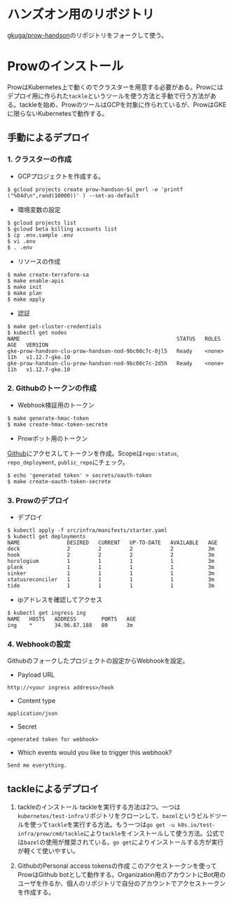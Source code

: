 # ハンズオン用のリポジトリ
[gkuga/prow-handson](https://github.com/gkuga/prow-handson)のリポジトリをフォークして使う。

# Prowのインストール
ProwはKubernetes上で動くのでクラスターを用意する必要がある。Prowにはデプロイ用に作られた`tackle`というツールを使う方法と手動で行う方法がある。tackleを始め、ProwのツールはGCPを対象に作られているが、ProwはGKEに限らないKubernetesで動作する。

## 手動によるデプロイ

### 1. クラスターの作成

* GCPプロジェクトを作成する。
```
$ gcloud projects create prow-handson-$( perl -e 'printf ("%04d\n",rand(10000))' ) --set-as-default
```

* 環境変数の設定
```
$ gcloud projects list
$ gcloud beta billing accounts list
$ cp .env.sample .env
$ vi .env
$ . .env
```

* リソースの作成
```
$ make create-terraform-sa
$ make enable-apis
$ make init
$ make plan
$ make apply
```

* 認証
```
$ make get-cluster-credentials
$ kubectl get nodes
NAME                                                  STATUS   ROLES    AGE   VERSION
gke-prow-handson-clu-prow-handson-nod-9bc08c7c-0jl5   Ready    <none>   11h   v1.12.7-gke.10
gke-prow-handson-clu-prow-handson-nod-9bc08c7c-2d5h   Ready    <none>   11h   v1.12.7-gke.10
```

### 2. Githubのトークンの作成

* Webhook検証用のトークン

```
$ make generate-hmac-token
$ make create-hmac-token-secrete
```

* Prowボット用のトークン

[Github](https://github.com/settings/tokens)にアクセスしてトークンを作成。Scopeは`repo:status`, ` repo_deployment`, `public_repo`にチェック。
```
$ echo 'generated token' > secrets/oauth-token
$ make create-oauth-token-secrete
```

### 3. Prowのデプロイ

* デプロイ

```
$ kubectl apply -f src/infra/manifests/starter.yaml
$ kubectl get deployments
NAME               DESIRED   CURRENT   UP-TO-DATE   AVAILABLE   AGE
deck               2         2         2            2           3m
hook               2         2         2            2           3m
horologium         1         1         1            1           3m
plank              1         1         1            1           3m
sinker             1         1         1            1           3m
statusreconciler   1         1         1            1           3m
tide               1         1         1            1           3m
```

* ipアドレスを確認してアクセス

```
$ kubectl get ingress ing
NAME   HOSTS   ADDRESS        PORTS   AGE
ing    *       34.96.87.188   80      3m
```

### 4. Webhookの設定
Githubのフォークしたプロジェクトの設定からWebhookを設定。

* Payload URL

```
http://<your ingress address>/hook
```

* Content type

```
application/json
```

* Secret

```
<generated token for webhook>
```

* Which events would you like to trigger this webhook?

```
Send me everything.
```
## tackleによるデプロイ

1. tackleのインストール
tackleを実行する方法は2つ。一つは`kubernetes/test-infra`リポジトリをクローンして、`bazel`というビルドツールを使って`tackle`を実行する方法。もう一つは`go get -u k8s.io/test-infra/prow/cmd/tackle`により`tackle`をインストールして使う方法。公式では`bazel`の使用が推奨されている。`go get`によりインストールする方が実行が軽くて使いやすい。

2. GithubのPersonal access tokensの作成
このアクセストークンを使ってProwはGithub botとして動作する。Organization用のアカウントにBot用のユーザを作るか、個人のリポジトリで自分のアカウントでアクセストークンを作成する。
